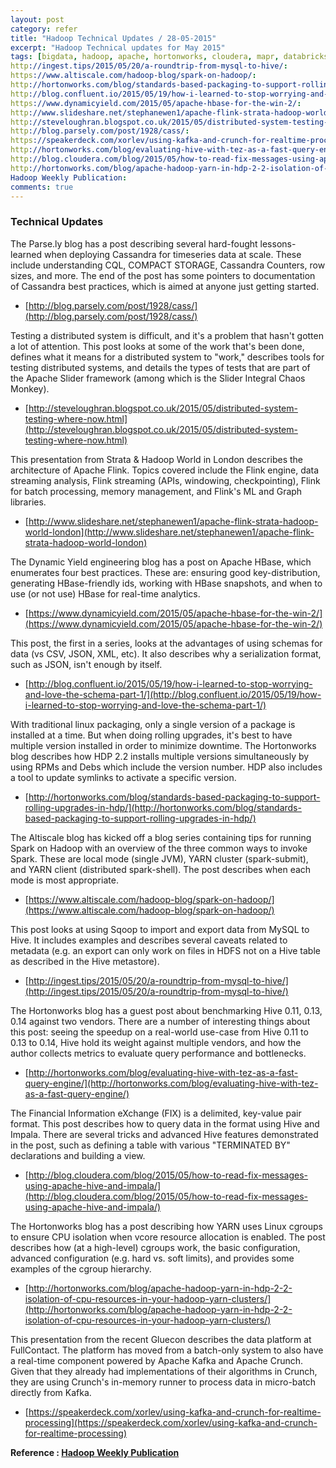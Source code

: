 ```yaml
---
layout: post
category: refer
title: "Hadoop Technical Updates / 28-05-2015"
excerpt: "Hadoop Technical updates for May 2015"
tags: [bigdata, hadoop, apache, hortonworks, cloudera, mapr, databricks, spark]
http://ingest.tips/2015/05/20/a-roundtrip-from-mysql-to-hive/:
https://www.altiscale.com/hadoop-blog/spark-on-hadoop/:
http://hortonworks.com/blog/standards-based-packaging-to-support-rolling-upgrades-in-hdp/:
http://blog.confluent.io/2015/05/19/how-i-learned-to-stop-worrying-and-love-the-schema-part-1/:
https://www.dynamicyield.com/2015/05/apache-hbase-for-the-win-2/:
http://www.slideshare.net/stephanewen1/apache-flink-strata-hadoop-world-london:
http://steveloughran.blogspot.co.uk/2015/05/distributed-system-testing-where-now.html:
http://blog.parsely.com/post/1928/cass/:
https://speakerdeck.com/xorlev/using-kafka-and-crunch-for-realtime-processing:
http://hortonworks.com/blog/evaluating-hive-with-tez-as-a-fast-query-engine/:
http://blog.cloudera.com/blog/2015/05/how-to-read-fix-messages-using-apache-hive-and-impala/:
http://hortonworks.com/blog/apache-hadoop-yarn-in-hdp-2-2-isolation-of-cpu-resources-in-your-hadoop-yarn-clusters/:
Hadoop Weekly Publication:
comments: true
---
```


### Technical Updates

The Parse.ly blog has a post describing several hard-fought lessons-learned when deploying Cassandra for timeseries data at scale. These include understanding CQL, COMPACT STORAGE, Cassandra Counters, row sizes, and more. The end of the post has some pointers to documentation of Cassandra best practices, which is aimed at anyone just getting started.

- [http://blog.parsely.com/post/1928/cass/](http://blog.parsely.com/post/1928/cass/)


Testing a distributed system is difficult, and it's a problem that hasn't gotten a lot of attention. This post looks at some of the work that's been done, defines what it means for a distributed system to "work," describes tools for testing distributed systems, and details the types of tests that are part of the Apache Slider framework (among which is the Slider Integral Chaos Monkey).

- [http://steveloughran.blogspot.co.uk/2015/05/distributed-system-testing-where-now.html](http://steveloughran.blogspot.co.uk/2015/05/distributed-system-testing-where-now.html)


This presentation from Strata & Hadoop World in London describes the architecture of Apache Flink. Topics covered include the Flink engine, data streaming analysis, Flink streaming (APIs, windowing, checkpointing), Flink for batch processing, memory management, and Flink's ML and Graph libraries.

- [http://www.slideshare.net/stephanewen1/apache-flink-strata-hadoop-world-london](http://www.slideshare.net/stephanewen1/apache-flink-strata-hadoop-world-london)


The Dynamic Yield engineering blog has a post on Apache HBase, which enumerates four best practices. These are: ensuring good key-distribution, generating HBase-friendly ids, working with HBase snapshots, and when to use (or not use) HBase for real-time analytics.

- [https://www.dynamicyield.com/2015/05/apache-hbase-for-the-win-2/](https://www.dynamicyield.com/2015/05/apache-hbase-for-the-win-2/)


This post, the first in a series, looks at the advantages of using schemas for data (vs CSV, JSON, XML, etc). It also describes why a serialization format, such as JSON, isn't enough by itself.

- [http://blog.confluent.io/2015/05/19/how-i-learned-to-stop-worrying-and-love-the-schema-part-1/](http://blog.confluent.io/2015/05/19/how-i-learned-to-stop-worrying-and-love-the-schema-part-1/)


With traditional linux packaging, only a single version of a package is installed at a time. But when doing rolling upgrades, it's best to have multiple version installed in order to minimize downtime. The Hortonworks blog describes how HDP 2.2 installs multiple versions simultaneously by using RPMs and Debs which include the version number. HDP also includes a tool to update symlinks to activate a specific version.

- [http://hortonworks.com/blog/standards-based-packaging-to-support-rolling-upgrades-in-hdp/](http://hortonworks.com/blog/standards-based-packaging-to-support-rolling-upgrades-in-hdp/)


The Altiscale blog has kicked off a blog series containing tips for running Spark on Hadoop with an overview of the three common ways to invoke Spark. These are local mode (single JVM), YARN cluster (spark-submit), and YARN client (distributed spark-shell). The post describes when each mode is most appropriate.

- [https://www.altiscale.com/hadoop-blog/spark-on-hadoop/](https://www.altiscale.com/hadoop-blog/spark-on-hadoop/)


This post looks at using Sqoop to import and export data from MySQL to Hive. It includes examples and describes several caveats related to metadata (e.g. an export can only work on files in HDFS not on a Hive table as described in the Hive metastore).

- [http://ingest.tips/2015/05/20/a-roundtrip-from-mysql-to-hive/](http://ingest.tips/2015/05/20/a-roundtrip-from-mysql-to-hive/)


The Hortonworks blog has a guest post about benchmarking Hive 0.11, 0.13, 0.14 against two vendors. There are a number of interesting things about this post: seeing the speedup on a real-world use-case from Hive 0.11 to 0.13 to 0.14, Hive hold its weight against multiple vendors, and how the author collects metrics to evaluate query performance and bottlenecks.

- [http://hortonworks.com/blog/evaluating-hive-with-tez-as-a-fast-query-engine/](http://hortonworks.com/blog/evaluating-hive-with-tez-as-a-fast-query-engine/)


The Financial Information eXchange (FIX) is a delimited, key-value pair format. This post describes how to query data in the format using Hive and Impala. There are several tricks and advanced Hive features demonstrated in the post, such as defining a table with various "TERMINATED BY" declarations and building a view.

- [http://blog.cloudera.com/blog/2015/05/how-to-read-fix-messages-using-apache-hive-and-impala/](http://blog.cloudera.com/blog/2015/05/how-to-read-fix-messages-using-apache-hive-and-impala/)


The Hortonworks blog has a post describing how YARN uses Linux cgroups to ensure CPU isolation when vcore resource allocation is enabled. The post describes how (at a high-level) cgroups work, the basic configuration, advanced configuration (e.g. hard vs. soft limits), and provides some examples of the cgroup hierarchy.

- [http://hortonworks.com/blog/apache-hadoop-yarn-in-hdp-2-2-isolation-of-cpu-resources-in-your-hadoop-yarn-clusters/](http://hortonworks.com/blog/apache-hadoop-yarn-in-hdp-2-2-isolation-of-cpu-resources-in-your-hadoop-yarn-clusters/)


This presentation from the recent Gluecon describes the data platform at FullContact. The platform has moved from a batch-only system to also have a real-time component powered by Apache Kafka and Apache Crunch. Given that they already had implementations of their algorithms in Crunch, they are using Crunch's in-memory runner to process data in micro-batch directly from Kafka.

- [https://speakerdeck.com/xorlev/using-kafka-and-crunch-for-realtime-processing](https://speakerdeck.com/xorlev/using-kafka-and-crunch-for-realtime-processing)

**Reference : [Hadoop Weekly Publication](http://hadoopweekly.com)**